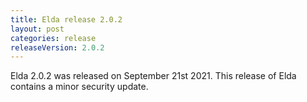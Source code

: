 ```yaml
---
title: Elda release 2.0.2
layout: post
categories: release
releaseVersion: 2.0.2
---
```


Elda 2.0.2 was released on September 21st 2021.
This release of Elda contains a minor security update.

